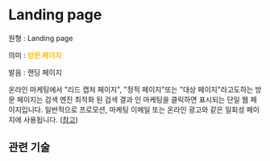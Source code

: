 # Landing page

원형 : Landing page

의미  : <span style="color:#FFBF00; font-weight:bold;">방문 페이지</span>

발음 : 랜딩 페이지

온라인 마케팅에서 "리드 캡처 페이지", "정적 페이지"또는 "대상 페이지"라고도하는 방문 페이지는 검색 엔진 최적화 된 검색 결과 인 마케팅을 클릭하면 표시되는 단일 웹 페이지입니다. 
일반적으로 프로모션, 마케팅 이메일 또는 온라인 광고와 같은 일회성 페이지에 사용됩니다.
([참고](https://en.wikipedia.org/wiki/Landing_page))

## 관련 기술



